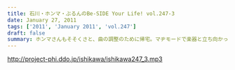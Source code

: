 ```yaml
---
title: 石川・ホンマ・ぶるんのBe-SIDE Your Life! vol.247-3
date: January 27, 2011
tags: ['2011', 'January 2011', 'vol.247']
draft: false
summary: ホンマさんもそそくさと、曲の調整のために帰宅。マヂモードで楽器と立ち向かっているようです。チケット完売！それはそれでハイプレッシャーに！？NAMAE
---
```


http://project-phi.ddo.jp/ishikawa/ishikawa247_3.mp3